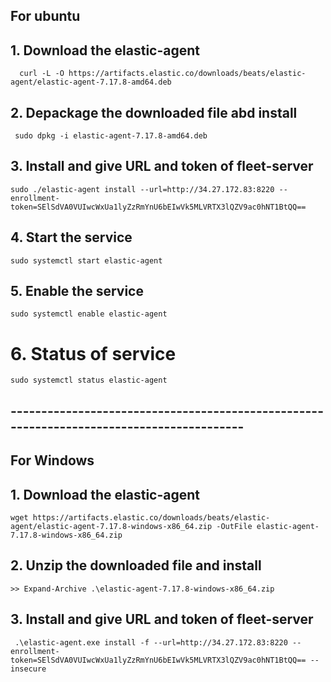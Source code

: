 ## For ubuntu

## 1. Download the elastic-agent
      curl -L -O https://artifacts.elastic.co/downloads/beats/elastic-agent/elastic-agent-7.17.8-amd64.deb

## 2. Depackage the downloaded file abd install

     sudo dpkg -i elastic-agent-7.17.8-amd64.deb

## 3. Install and give URL and token of fleet-server

    sudo ./elastic-agent install --url=http://34.27.172.83:8220 --enrollment-token=SElSdVA0VUIwcWxUa1lyZzRmYnU6bEIwVk5MLVRTX3lQZV9ac0hNT1BtQQ==
   
## 4. Start the service

    sudo systemctl start elastic-agent

## 5. Enable the service

    sudo systemctl enable elastic-agent

# 6. Status of service

    sudo systemctl status elastic-agent
  
  ## -----------------------------------------------------------------------------------------


## For Windows

## 1. Download the elastic-agent 

    wget https://artifacts.elastic.co/downloads/beats/elastic-agent/elastic-agent-7.17.8-windows-x86_64.zip -OutFile elastic-agent-7.17.8-windows-x86_64.zip


## 2. Unzip the downloaded file and install

    >> Expand-Archive .\elastic-agent-7.17.8-windows-x86_64.zip

## 3. Install and give URL and token of fleet-server
     .\elastic-agent.exe install -f --url=http://34.27.172.83:8220 --enrollment-token=SElSdVA0VUIwcWxUa1lyZzRmYnU6bEIwVk5MLVRTX3lQZV9ac0hNT1BtQQ== --insecure